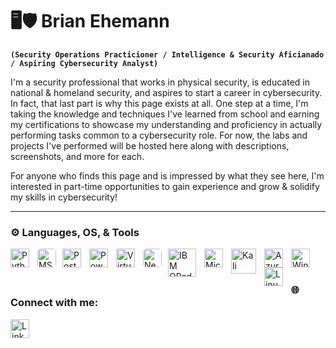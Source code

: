 # 🖥️🛡️ Brian Ehemann 

**`(Security Operations Practicioner / Intelligence & Security Aficianado / Aspiring Cybersecurity Analyst)`**

I'm a security professional that works in physical security, is educated in national & homeland security, and aspires to start a career in cybersecurity. In fact, that last part is why this page exists at all. One step at a time, I'm taking the knowledge and techniques I've learned from school and earning my certifications to showcase my understanding and proficiency in actually performing tasks common to a cybersecurity role. For now, the labs and projects I've performed will be hosted here along with descriptions, screenshots, and more for each.

For anyone who finds this page and is impressed by what they see here, I'm interested in part-time opportunities to gain experience and grow & solidify my skills in cybersecurity!

---
### ⚙️ Languages, OS, & Tools
[<img align="left" alt="Python" width="30px" style="padding-right:10px;" src="https://cdn.jsdelivr.net/gh/devicons/devicon/icons/python/python-original.svg"/>](https://www.python.org/)
[<img align="left" alt="MS SQL Server" width="30px" style="margin-right:10px;background-color:white;border-radius:5px" src="https://logodix.com/logo/696508.png"/>](https://www.microsoft.com/en-us/sql-server/)
[<img align="left" alt="PostGreSQL" width="30px" style="padding-right:10px;" src="https://cdn.jsdelivr.net/gh/devicons/devicon/icons/postgresql/postgresql-original.svg"/>](https://www.postgresql.org/)
[<img align="left" alt="PowerShell" width="30px" style="padding-right:10px;" src="https://img.icons8.com/?size=512&id=59500&format=png"/>](https://learn.microsoft.com/en-us/powershell/scripting/windows-powershell/ise/introducing-the-windows-powershell-ise)
[<img align="left" alt="VirtualBox" width="30px" style="padding-right:10px;" src="https://img.icons8.com/?size=512&id=38792&format=png"/>](https://www.virtualbox.org/)
[<img align="left" alt="Nessus Tenable.SC" width="30px" style="margin-right:10px;background-color:white;border-radius:5px" src="https://investment-s3.unitedtraders.com/investments/tenable/tenable%201.png"/>](https://www.tenable.com/products/nessus)
[<img align="left" alt="IBM QRadar" width="45px" style="padding-right:10px;" src="https://www.metabyte.com/files/picturemodule/58af745e55869_3.png"/>](https://www.ibm.com/qradar)
[<img align="left" alt="Microsoft Azure Sentinel" width="30px" style="padding-right:10px;" src="https://i.pinimg.com/originals/aa/2d/20/aa2d20591812177bb3a809f2e041d79c.png"/>](https://azure.microsoft.com/en-us/products/microsoft-sentinel/)
[<img align="left" alt="Kali Linux" width="40px" style="padding-right:10px;" src="https://img.icons8.com/?size=512&id=101665&format=png"/>](https://www.kali.org/)
[<img align="left" alt="Azure" width="30px" style="padding-right:10px;" src="https://cdn.jsdelivr.net/gh/devicons/devicon/icons/azure/azure-original.svg"/>](https://azure.microsoft.com/en-us)
<img align="left" alt="Windows" width="30px" style="padding-right:10px;" src="https://cdn.jsdelivr.net/gh/devicons/devicon/icons/windows8/windows8-original.svg"/>
<img align="left" alt="Linux" width="30px" style="padding-right:10px;" src="https://cdn.jsdelivr.net/gh/devicons/devicon/icons/linux/linux-original.svg"/>
<br />

#

### 🌐 Connect with me:
[<img align="left" alt="LinkedIn" width="30px" style="padding-right:10px;" src="https://img.icons8.com/?size=512&id=xuvGCOXi8Wyg&format=png"/>](https://www.linkedin.com/in/brian-e-720376174/)
